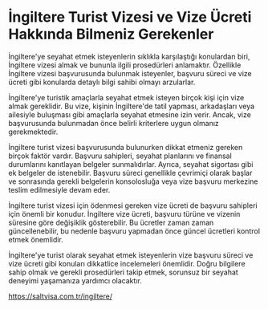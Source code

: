 # İngiltere Turist Vizesi ve Vize Ücreti Hakkında Bilmeniz Gerekenler

İngiltere'ye seyahat etmek isteyenlerin sıklıkla karşılaştığı konulardan biri, İngiltere vizesi almak ve bununla ilgili prosedürleri anlamaktır. Özellikle İngiltere vizesi başvurusunda bulunmak isteyenler, başvuru süreci ve vize ücreti gibi konularda detaylı bilgi sahibi olmayı arzularlar.

İngiltere'ye turistik amaçlarla seyahat etmek isteyen birçok kişi için vize almak gereklidir. Bu vize, kişinin İngiltere'de tatil yapması, arkadaşları veya ailesiyle buluşması gibi amaçlarla seyahat etmesine izin verir. Ancak, vize başvurusunda bulunmadan önce belirli kriterlere uygun olmanız gerekmektedir.

İngiltere turist vizesi başvurusunda bulunurken dikkat etmeniz gereken birçok faktör vardır. Başvuru sahipleri, seyahat planlarını ve finansal durumlarını kanıtlayan belgeler sunmalıdırlar. Ayrıca, seyahat sigortası gibi ek belgeler de istenebilir. Başvuru süreci genellikle çevrimiçi olarak başlar ve sonrasında gerekli belgelerin konsolosluğa veya vize başvuru merkezine teslim edilmesiyle devam eder.

İngiltere turist vizesi için ödenmesi gereken vize ücreti de başvuru sahipleri için önemli bir konudur. İngiltere vize ücreti, başvuru türüne ve vizenin süresine göre değişiklik gösterebilir. Bu ücretler zaman zaman güncellenebilir, bu nedenle başvuru yapmadan önce güncel ücretleri kontrol etmek önemlidir.

İngiltere'ye turist olarak seyahat etmek isteyenlerin vize başvuru süreci ve vize ücreti gibi konuları dikkatlice incelemeleri önemlidir. Doğru bilgilere sahip olmak ve gerekli prosedürleri takip etmek, sorunsuz bir seyahat deneyimi yaşamanıza yardımcı olacaktır.

https://saltvisa.com.tr/ingiltere/
